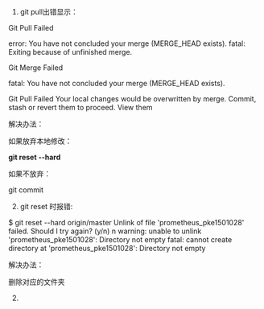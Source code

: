 





1. git pull出错显示：

Git Pull Failed

error: You have not concluded your merge (MERGE_HEAD exists).
fatal: Exiting because of unfinished merge.

  

Git Merge Failed

fatal: You have not concluded your merge (MERGE_HEAD exists).

 Git Pull Failed
Your local changes would be overwritten by merge.
Commit, stash or revert them to proceed. View them

解决办法：

如果放弃本地修改：

**git reset --hard**

如果不放弃：

git commit



2. git reset 时报错:



$ git reset --hard origin/master
Unlink of file 'prometheus_pke1501028' failed. Should I try again? (y/n) n
warning: unable to unlink 'prometheus_pke1501028': Directory not empty
fatal: cannot create directory at 'prometheus_pke1501028': Directory not empty

解决办法：

删除对应的文件夹



2. 

